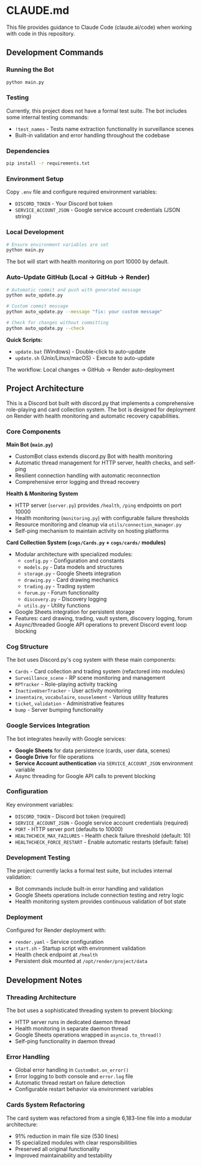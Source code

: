 # CLAUDE.md

This file provides guidance to Claude Code (claude.ai/code) when working with code in this repository.

## Development Commands

### Running the Bot
```bash
python main.py
```

### Testing
Currently, this project does not have a formal test suite. The bot includes some internal testing commands:
- `!test_names` - Tests name extraction functionality in surveillance scenes
- Built-in validation and error handling throughout the codebase

### Dependencies
```bash
pip install -r requirements.txt
```

### Environment Setup
Copy `.env` file and configure required environment variables:
- `DISCORD_TOKEN` - Your Discord bot token
- `SERVICE_ACCOUNT_JSON` - Google service account credentials (JSON string)

### Local Development
```bash
# Ensure environment variables are set
python main.py
```
The bot will start with health monitoring on port 10000 by default.

### Auto-Update GitHub (Local → GitHub → Render)
```bash
# Automatic commit and push with generated message
python auto_update.py

# Custom commit message
python auto_update.py --message "fix: your custom message"

# Check for changes without committing
python auto_update.py --check
```

**Quick Scripts:**
- `update.bat` (Windows) - Double-click to auto-update
- `update.sh` (Unix/Linux/macOS) - Execute to auto-update

The workflow: Local changes → GitHub → Render auto-deployment

## Project Architecture

This is a Discord bot built with discord.py that implements a comprehensive role-playing and card collection system. The bot is designed for deployment on Render with health monitoring and automatic recovery capabilities.

### Core Components

**Main Bot (`main.py`)**
- CustomBot class extends discord.py Bot with health monitoring
- Automatic thread management for HTTP server, health checks, and self-ping
- Resilient connection handling with automatic reconnection
- Comprehensive error logging and thread recovery

**Health & Monitoring System**
- HTTP server (`server.py`) provides `/health`, `/ping` endpoints on port 10000
- Health monitoring (`monitoring.py`) with configurable failure thresholds
- Resource monitoring and cleanup via `utils/connection_manager.py`
- Self-ping mechanism to maintain activity on hosting platforms

**Card Collection System (`cogs/Cards.py` + `cogs/cards/` modules)**
- Modular architecture with specialized modules:
  - `config.py` - Configuration and constants
  - `models.py` - Data models and structures  
  - `storage.py` - Google Sheets integration
  - `drawing.py` - Card drawing mechanics
  - `trading.py` - Trading system
  - `forum.py` - Forum functionality
  - `discovery.py` - Discovery logging
  - `utils.py` - Utility functions
- Google Sheets integration for persistent storage
- Features: card drawing, trading, vault system, discovery logging, forum
- Async/threaded Google API operations to prevent Discord event loop blocking

### Cog Structure

The bot uses Discord.py's cog system with these main components:

- `Cards` - Card collection and trading system (refactored into modules)
- `Surveillance_scene` - RP scene monitoring and management
- `RPTracker` - Role-playing activity tracking
- `InactiveUserTracker` - User activity monitoring
- `inventaire`, `vocabulaire`, `souselement` - Various utility features
- `ticket`, `validation` - Administrative features
- `bump` - Server bumping functionality

### Google Services Integration

The bot integrates heavily with Google services:
- **Google Sheets** for data persistence (cards, user data, scenes)
- **Google Drive** for file operations
- **Service Account authentication** via `SERVICE_ACCOUNT_JSON` environment variable
- Async threading for Google API calls to prevent blocking

### Configuration

Key environment variables:
- `DISCORD_TOKEN` - Discord bot token (required)
- `SERVICE_ACCOUNT_JSON` - Google service account credentials (required)
- `PORT` - HTTP server port (defaults to 10000)
- `HEALTHCHECK_MAX_FAILURES` - Health check failure threshold (default: 10)
- `HEALTHCHECK_FORCE_RESTART` - Enable automatic restarts (default: false)

### Development Testing

The project currently lacks a formal test suite, but includes internal validation:
- Bot commands include built-in error handling and validation
- Google Sheets operations include connection testing and retry logic
- Health monitoring system provides continuous validation of bot state

### Deployment

Configured for Render deployment with:
- `render.yaml` - Service configuration
- `start.sh` - Startup script with environment validation
- Health check endpoint at `/health`
- Persistent disk mounted at `/opt/render/project/data`

## Development Notes

### Threading Architecture
The bot uses a sophisticated threading system to prevent blocking:
- HTTP server runs in dedicated daemon thread
- Health monitoring in separate daemon thread
- Google Sheets operations wrapped in `asyncio.to_thread()`
- Self-ping functionality in daemon thread

### Error Handling
- Global error handling in `CustomBot.on_error()`
- Error logging to both console and `error.log` file
- Automatic thread restart on failure detection
- Configurable restart behavior via environment variables

### Cards System Refactoring
The card system was refactored from a single 6,183-line file into a modular architecture:
- 91% reduction in main file size (530 lines)
- 15 specialized modules with clear responsibilities
- Preserved all original functionality
- Improved maintainability and testability